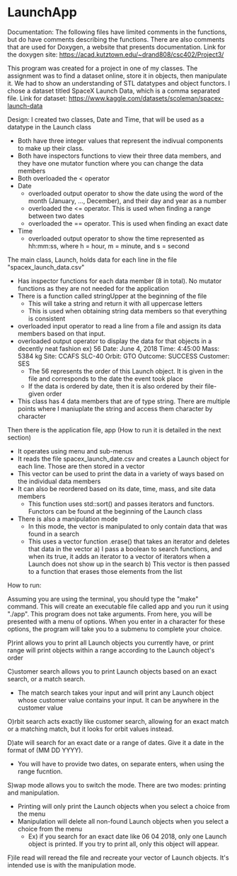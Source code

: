# LaunchApp

Documentation:
The following files have limited comments in the functions, but do have comments describing the functions. There are also comments that are used for Doxygen, a website that presents documentation.
Link for the doxygen site: https://acad.kutztown.edu/~drand808/csc402/Project3/

This program was created for a project in one of my classes. The assignment was to find a dataset online, store it in objects, then manipulate it. 
We had to show an understanding of STL datatypes and object functors.
I chose a dataset titled SpaceX Launch Data, which is a comma separated file.
Link for dataset: https://www.kaggle.com/datasets/scoleman/spacex-launch-data

Design:
I created two classes, Date and Time, that will be used as a datatype in the Launch class
  - Both have three integer values that represent the indivual components to make up their class.
  - Both have inspectors functions to view their three data members, and they have one mutator function where you can change the data members
  - Both overloaded the < operator 
  - Date
    * overloaded output operator to show the date using the word of the month (January, ..., December), and their day and year as a number
    * overloaded the <= operator. This is used when finding a range between two dates
    * overloaded the == operator. This is used when finding an exact date
  - Time
    * overloaded output operator to show the time represented as hh:mm:ss, where h = hour, m = minute, and s = second
 
The main class, Launch, holds data for each line in the file "spacex_launch_data.csv"
  - Has inspector functions for each data member (8 in total). No mutator functions as they are not needed for the application
  - There is a function called stringUpper at the beginning of the file
    * This will take a string and return it with all uppercase letters
    * This is used when obtaining string data members so that everything is consistent
  - overloaded input operator to read a line from a file and assign its data members based on that input.
  - overloaded output operator to display the data for that objects in a decently neat fashion
    ex) 56
	  Date: June 4, 2018
	  Time: 4:45:00
	  Mass: 5384 kg
	  Site: CCAFS SLC-40        Orbit:  GTO                 Outcome: SUCCESS
        Customer: SES
    * The 56 represents the order of this Launch object. It is given in the file and corresponds to the date the event took place
    * If the data is ordered by date, then it is also ordered by their file-given order
  - This class has 4 data members that are of type string. There are multiple points where I maniuplate the string and access them character by character

Then there is the application file, app (How to run it is detailed in the next section)
  - It operates using menu and sub-menus
  - It reads the file spacex_launch_date.csv and creates a Launch object for each line. Those are then stored in a vector
  - This vector can be used to print the data in a variety of ways based on the individual data members
  - It can also be reordered based on its date, time, mass, and site data members
    * This function uses std::sort() and passes iterators and functors. Functors can be found at the beginning of the Launch class
  - There is also a manipulation mode
    * In this mode, the vector is manipulated to only contain data that was found in a search
    * This uses a vector function .erase() that takes an iterator and deletes that data in the vector
      a) I pass a boolean to search functions, and when its true, it adds an iterator to a vector of iterators when a Launch does not show up in the search
      b) This vector is then passed to a function that erases those elements from the list

How to run:

Assuming you are using the terminal, you should type the "make" command. This will create an executable file called app and you run it using "./app". This program does not take arguments.
From here, you will be presented with a menu of options. When you enter in a character for these options, the program will take you to a submenu to complete your choice.

P)rint allows you to print all Launch objects you currently have, or print range will print objects within a range according to the Launch object's order

C)ustomer search allows you to print Launch objects based on an exact search, or a match search.
  - The match search takes your input and will print any Launch object whose customer value contains your input. It can be anywhere in the customer value

O)rbit search acts exactly like customer search, allowing for an exact match or a matching match, but it looks for orbit values instead.

D)ate will search for an exact date or a range of dates. Give it a date in the format of (MM DD YYYY). 
  - You will have to provide two dates, on separate enters, when using the range fucntion.

S)wap mode allows you to switch the mode. There are two modes: printing and manipulation.
  - Printing will only print the Launch objects when you select a choice from the menu
  - Manipulation will delete all non-found Launch objects when you select a choice from the menu
    * Ex) if you search for an exact date like 06 04 2018, only one Launch object is printed. If you try to print all, only this object will appear.

F)ile read will reread the file and recreate your vector of Launch objects. It's intended use is with the manipulation mode.
